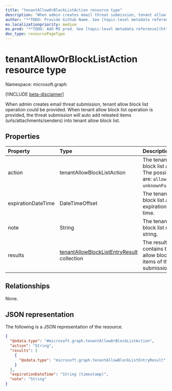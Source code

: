 ```yaml
---
title: "tenantAllowOrBlockListAction resource type"
description: "When admin creates email threat submission, tenant allow block list operation could be provided. When tenant allow block list operation is provided, the threat submission will auto add releated items (urls/attachments/senders) into tenant allow block list."
author: "**TODO: Provide Github Name. See [topic-level metadata reference](https://msgo.azurewebsites.net/add/document/guidelines/metadata.html#topic-level-metadata)**"
ms.localizationpriority: medium
ms.prod: "**TODO: Add MS prod. See [topic-level metadata reference](https://msgo.azurewebsites.net/add/document/guidelines/metadata.html#topic-level-metadata)**"
doc_type: resourcePageType
---
```


# tenantAllowOrBlockListAction resource type

Namespace: microsoft.graph

[!INCLUDE [beta-disclaimer](../../includes/beta-disclaimer.md)]

When admin creates email threat submission, tenant allow block list operation could be provided. When tenant allow block list operation is provided, the threat submission will auto add releated items (urls/attachments/senders) into tenant allow block list.

## Properties
|Property|Type|Description|
|:---|:---|:---|
|action|tenantAllowBlockListAction|The tenant allow block list action. The possible values are: `allow`, `block`, `unknownFutureValue`.|
|expirationDateTime|DateTimeOffset|The tenant allow block list auto expiration date time.|
|note|String|The tenant allow block list note string.|
|results|[tenantAllowBlockListEntryResult](../resources/tenantallowblocklistentryresult.md) collection|The result which contains tenant allow block list items of the email submission.|

## Relationships
None.

## JSON representation
The following is a JSON representation of the resource.
<!-- {
  "blockType": "resource",
  "@odata.type": "microsoft.graph.tenantAllowOrBlockListAction"
}
-->
``` json
{
  "@odata.type": "#microsoft.graph.tenantAllowOrBlockListAction",
  "action": "String",
  "results": [
    {
      "@odata.type": "microsoft.graph.tenantAllowBlockListEntryResult"
    }
  ],
  "expirationDateTime": "String (timestamp)",
  "note": "String"
}
```

